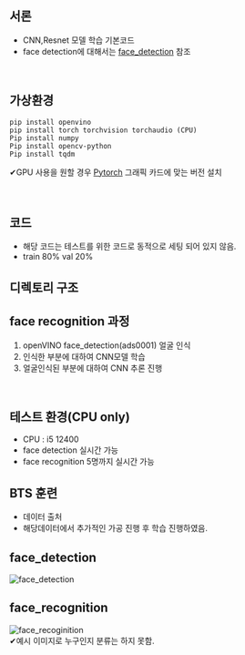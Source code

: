 ## 서론
* CNN,Resnet 모델 학습 기본코드
* face detection에 대해서는 [face_detection] 참조
<br>

## 가상환경
```bush
pip install openvino
pip install torch torchvision torchaudio (CPU)
Pip install numpy
Pip install opencv-python
Pip install tqdm
```
✔GPU 사용을 원할 경우 [Pytorch] 그래픽 카드에 맞는 버전 설치
<br>
<br>
<br>

## 코드
* 해당 코드는 테스트를 위한 코드로 동적으로 세팅 되어 있지 않음.
* train 80% val 20%



## 디렉토리 구조


## face recognition 과정
1. openVINO face_detection(ads0001) 얼굴 인식
2. 인식한 부분에 대하여 CNN모델 학습
3. 얼굴인식된 부분에 대하여 CNN 추론 진행
<br>


## 테스트 환경(CPU only)
* CPU : i5 12400
* face detection 실시간 가능
* face recognition 5명까지 실시간 가능

## BTS 훈련
* 데이터 출처
* 해당데이터에서 추가적인 가공 진행 후 학습 진행하였음.

## face_detection
![face_detection](https://github.com/user-attachments/assets/d6c79df9-28c1-44d4-ae6a-b360f29238af)
<br>

## face_recognition
![face_recoginition](https://github.com/user-attachments/assets/bf40a958-90d0-4861-8b91-13e1b6946855)<br>
✔예시 이미지로 누구인지 분류는 하지 못함.

[face_detection]: https://github.com/yangjoon03/openVINO
[Pytorch]: https://pytorch.kr/get-started/previous-versions/


